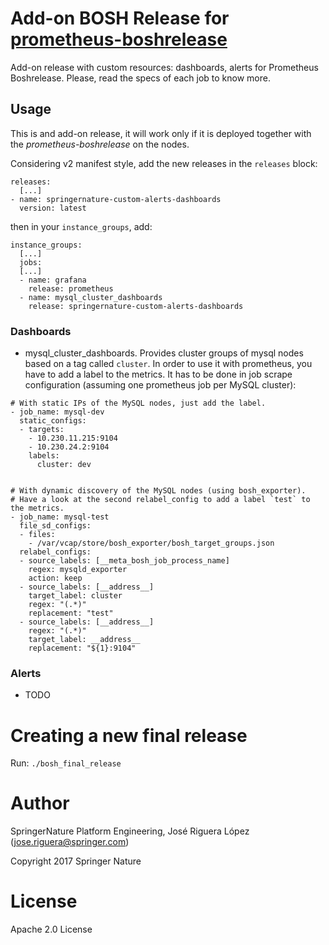 # Add-on BOSH Release for [prometheus-boshrelease](https://github.com/cloudfoundry-community/prometheus-boshrelease)

Add-on release with custom resources: dashboards, alerts for Prometheus Boshrelease.
Please, read the specs of each job to know more.


## Usage

This is and add-on release, it will work only if it is deployed together with the 
*prometheus-boshrelease* on the nodes.

Considering v2 manifest style, add the new releases in the `releases` block:

```
releases:
  [...]
- name: springernature-custom-alerts-dashboards
  version: latest
```

then in your `instance_groups`, add:
 
```
instance_groups:
  [...]
  jobs:
  [...]
  - name: grafana
    release: prometheus
  - name: mysql_cluster_dashboards
    release: springernature-custom-alerts-dashboards
```

### Dashboards

* mysql_cluster_dashboards. Provides cluster groups of mysql nodes based on a tag
called `cluster`. In order to use it with prometheus, you have to add a label
to the metrics. It has to be done in job scrape configuration (assuming one 
prometheus job per MySQL cluster):
```
# With static IPs of the MySQL nodes, just add the label.
- job_name: mysql-dev
  static_configs:
  - targets:
    - 10.230.11.215:9104
    - 10.230.24.2:9104
    labels:
      cluster: dev
      
```
```
# With dynamic discovery of the MySQL nodes (using bosh_exporter).
# Have a look at the second relabel_config to add a label `test` to the metrics.
- job_name: mysql-test
  file_sd_configs:
  - files:
    - /var/vcap/store/bosh_exporter/bosh_target_groups.json
  relabel_configs:
  - source_labels: [__meta_bosh_job_process_name]
    regex: mysqld_exporter
    action: keep
  - source_labels: [__address__]
    target_label: cluster
    regex: "(.*)"
    replacement: "test"
  - source_labels: [__address__]
    regex: "(.*)"
    target_label: __address__
    replacement: "${1}:9104"
```


### Alerts

* TODO



# Creating a new final release

Run: `./bosh_final_release`


# Author

SpringerNature Platform Engineering, José Riguera López (jose.riguera@springer.com)

Copyright 2017 Springer Nature



# License

Apache 2.0 License

